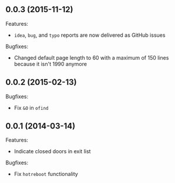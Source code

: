 ## 0.0.3 (2015-11-12)

Features:

  - `idea`, `bug`, and `typo` reports are now delivered as GitHub issues

Bugfixes:

  - Changed default page length to 60 with a maximum of 150 lines because
    it isn't 1990 anymore

## 0.0.2 (2015-02-13)

Bugfixes:

  - Fix `&O` in `ofind`

## 0.0.1 (2014-03-14)

Features:

  - Indicate closed doors in exit list

Bugfixes:

  - Fix `hotreboot` functionality
